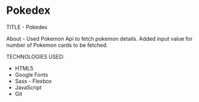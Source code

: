 # Pokedex

TITLE - Pokedex

About - Used Pokemon Api to fetch pokemon details.
Added input value for number of Pokemon cards to be fetched.

TECHNOLOGIES USED:

- HTML5
- Google Fonts
- Sass - Flexbox
- JavaScript
- Git
